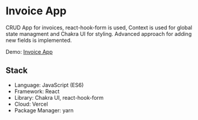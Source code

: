 # Invoice App

CRUD App for invoices, react-hook-form is used, Context is used for global state managment and Chakra UI for styling. Advanced approach for adding new fields is implemented.

Demo: [Invoice App](https://discover-videos-blush.vercel.app/)

## Stack

-  Language: JavaScript (ES6)
-  Framework: React
-  Library: Chakra UI, react-hook-form
-  Cloud: Vercel
-  Package Manager: yarn
